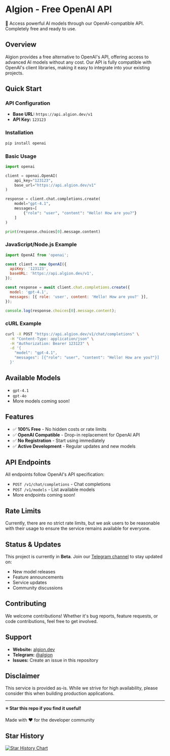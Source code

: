 # Algion - Free OpenAI API

🚀 Access powerful AI models through our OpenAI-compatible API. Completely free and ready to use.

## Overview

Algion provides a free alternative to OpenAI's API, offering access to advanced AI models without any cost. Our API is fully compatible with OpenAI's client libraries, making it easy to integrate into your existing projects.

## Quick Start

### API Configuration
- **Base URL:** `https://api.algion.dev/v1`
- **API Key:** `123123`

### Installation

```bash
pip install openai
```

### Basic Usage

```python
import openai

client = openai.OpenAI(
    api_key="123123",
    base_url="https://api.algion.dev/v1"
)

response = client.chat.completions.create(
    model="gpt-4.1",
    messages=[
        {"role": "user", "content": "Hello! How are you?"}
    ]
)

print(response.choices[0].message.content)
```

### JavaScript/Node.js Example

```javascript
import OpenAI from 'openai';

const client = new OpenAI({
  apiKey: '123123',
  baseURL: 'https://api.algion.dev/v1',
});

const response = await client.chat.completions.create({
  model: 'gpt-4.1',
  messages: [{ role: 'user', content: 'Hello! How are you?' }],
});

console.log(response.choices[0].message.content);
```

### cURL Example

```bash
curl -X POST "https://api.algion.dev/v1/chat/completions" \
  -H "Content-Type: application/json" \
  -H "Authorization: Bearer 123123" \
  -d '{
    "model": "gpt-4.1",
    "messages": [{"role": "user", "content": "Hello! How are you?"}]
  }'
```

## Available Models

- `gpt-4.1`
- `gpt-4o`
- More models coming soon!

## Features

- ✅ **100% Free** - No hidden costs or rate limits
- ✅ **OpenAI Compatible** - Drop-in replacement for OpenAI API
- ✅ **No Registration** - Start using immediately
- ✅ **Active Development** - Regular updates and new models

## API Endpoints

All endpoints follow OpenAI's API specification:

- `POST /v1/chat/completions` - Chat completions
- `POST /v1/models` - List available models
- More endpoints coming soon!

## Rate Limits

Currently, there are no strict rate limits, but we ask users to be reasonable with their usage to ensure the service remains available for everyone.

## Status & Updates

This project is currently in **Beta**. Join our [Telegram channel](https://t.me/algion) to stay updated on:

- New model releases
- Feature announcements  
- Service updates
- Community discussions

## Contributing

We welcome contributions! Whether it's bug reports, feature requests, or code contributions, feel free to get involved.

## Support

- **Website:** [algion.dev](https://algion.dev)
- **Telegram:** [@algion](https://t.me/algion)
- **Issues:** Create an issue in this repository

## Disclaimer

This service is provided as-is. While we strive for high availability, please consider this when building production applications.

---

**⭐ Star this repo if you find it useful!**

Made with ❤️ for the developer community

## Star History

[![Star History Chart](https://api.star-history.com/svg?repos=H4xC0d3/FreeGPT&type=Date)](https://star-history.com/#H4xC0d3/FreeGPT&Date)

